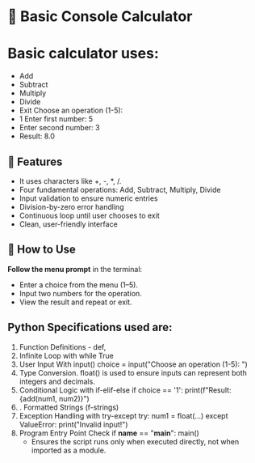 # 🧮 Basic Console Calculator

# Basic calculator uses:
- Add
- Subtract
- Multiply
- Divide
- Exit Choose an operation (1-5):
- 1 Enter first number: 5
- Enter second number: 3
- Result: 8.0



 
 ## 🚀 Features
- It uses characters like +, -, *, /.
- Four fundamental operations: Add, Subtract, Multiply, Divide  
- Input validation to ensure numeric entries  
- Division-by-zero error handling  
- Continuous loop until user chooses to exit  
- Clean, user-friendly interface

## 🔧 How to Use
 **Follow the menu prompt** in the terminal:
   - Enter a choice from the menu (1–5).
   - Input two numbers for the operation.
   - View the result and repeat or exit.

## Python Specifications used are:
1. Function Definitions -  def,
2. Infinite Loop with while True
3. User Input With  input()
choice = input("Choose an operation (1-5): ")
4. Type Conversion.
 float() is used to ensure inputs can represent both integers and decimals.
5.  Conditional Logic with if-elif-else
if choice == '1':
    print(f"Result: {add(num1, num2)}")
6. . Formatted Strings (f-strings)
7.  Exception Handling with try-except
try:
    num1 = float(...)
except ValueError:
    print("Invalid input!")
8. Program Entry Point Check
if __name__ == "__main__":
    main()
   - Ensures the script runs only when executed directly, not when imported as a module.








  







